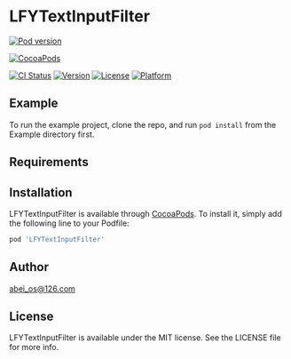 # LFYTextInputFilter
[![Pod version](https://badge.fury.io/co/LFYTextInputFilter.png)](https://badge.fury.io/co/LFYTextInputFilter)

[![CocoaPods](https://img.shields.io/cocoapods/dt/AFNetworking.svg)](https://github.com/AbeiOS/LFYTextInputFilter.git)

[![CI Status](https://img.shields.io/travis/abei_os@126.com/LFYTextInputFilter.svg?style=flat)](https://travis-ci.org/abei_os@126.com/LFYTextInputFilter)
[![Version](https://img.shields.io/cocoapods/v/LFYTextInputFilter.svg?style=flat)](https://cocoapods.org/pods/LFYTextInputFilter)
[![License](https://img.shields.io/cocoapods/l/LFYTextInputFilter.svg?style=flat)](https://cocoapods.org/pods/LFYTextInputFilter)
[![Platform](https://img.shields.io/cocoapods/p/LFYTextInputFilter.svg?style=flat)](https://cocoapods.org/pods/LFYTextInputFilter)
## Example

To run the example project, clone the repo, and run `pod install` from the Example directory first.

## Requirements

## Installation

LFYTextInputFilter is available through [CocoaPods](https://cocoapods.org). To install
it, simply add the following line to your Podfile:

```ruby
pod 'LFYTextInputFilter'
```

## Author

abei_os@126.com

## License

LFYTextInputFilter is available under the MIT license. See the LICENSE file for more info.
